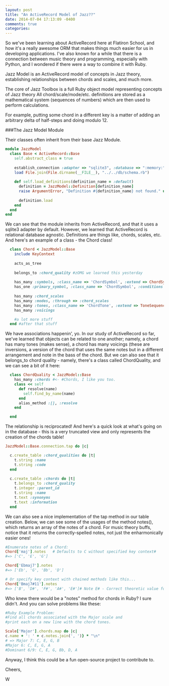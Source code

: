 ```yaml
---
layout: post
title: "An ActiveRecord Model of Jazz??"
date: 2014-07-04 17:13:09 -0400
comments: true
categories: 
---
```

So we've been learning about ActiveRecord here at Flatiron School, and how it's a really awesome ORM that makes things much easier for us in developing applications. I've also known for a while that there is a connection between music theory and programming, especially with Python, and I wondered if there were a way to combine it with Ruby.

<!-- more -->

Jazz Model is an ActiveRecord model of concepts in Jazz theory, establishing relationships between chords and scales, and much more.

The core of Jazz Toolbox is a full Ruby object model representing concepts of Jazz theory
All chord/scale/mode/etc. definitions are stored as a mathematical system (sequences of numbers) which are then used to perform calculations.

For example, putting some chord in a different key is a matter of adding an arbitrary delta of half-steps and doing modulo 12.

###The Jazz Model Module

Their classes often inherit from their base Jazz Module.

```ruby
module JazzModel
  class Base < ActiveRecord::Base
    self.abstract_class = true
   
    establish_connection :adapter => "sqlite3", :database => ":memory:"
    load File.join(File.dirname(__FILE__), "../../db/schema.rb")
   
    def self.load_definitions(definition_name = :default)
      definition = JazzModel::Definition[definition_name]
      raise ArgumentError, "Definition #{definition_name} not found." unless definition
     
      definition.load
    end
  end
end
```
We can see that the module inherits from ActiveRecord, and that it uses a sqlite3 adapter by default. However, we learned that ActiveRecord is relational database agnostic. Definitions are things like, chords, scales, etc. And here's an example of a class - the Chord class!

```ruby
  class Chord < JazzModel::Base
    include KeyContext
   
    acts_as_tree
   
    belongs_to :chord_quality #zOMG we learned this yesterday
 
    has_many :symbols, :class_name => 'ChordSymbol', :extend => ChordSymbolCollection
    has_one :primary_symbol, :class_name => 'ChordSymbol', :conditions => {:primary => true}
 
    has_many :chord_scales
    has_many :modes, :through => :chord_scales
    has_many :tones, :class_name => 'ChordTone', :extend => ToneSequence
    has_many :voicings

    #a lot more stuff
  end #after that stuff

```
We have associations happenin', yo. In our study of ActiveRecord so far, we've learned that objects can be related to one another; namely, a chord has many tones (makes sense), a chord has many voicings (these are inversions, a version of the chord that uses the same notes but in a different arrangement and note in the bass of the chord. But we can also see that it belongs_to chord quality - namely, there's a class called ChordQuality, and we can see a bit of it here:

```ruby
  class ChordQuality < JazzModel::Base
    has_many :chords #<- #Chords, I like you too.
    class << self
      def resolve(name)
        self.find_by_name(name)
      end
      alias_method :[], :resolve
    end

  end
```
The relationship is reciprocated! And here's a quick look at what's going on in the database - this is a very truncated view and only represents the creation of the chords table!

```ruby
JazzModel::Base.connection.tap do |c|

  c.create_table :chord_qualities do |t|
    t.string :name
    t.string :code
  end
 
  c.create_table :chords do |t|
    t.belongs_to :chord_quality
    t.integer :parent_id
    t.string :name
    t.text :synonyms
    t.text :information
  end
```
We can also see a nice implementation of the tap method in our table creation. Below, we can see some of the usages of the method notes(), which returns an array of the notes of a chord. For music theory buffs, notice that it returns the correctly-spelled notes, not just the enharmonically easier ones!

```ruby
#Enumerate notes of a Chord:
Chord['maj'].notes   # Defaults to C without specified key context#
#=> ['C', 'E', 'G']

Chord['Ebmaj7'].notes
#=> ['Eb', 'G', 'Bb', 'D']

# Or specify key context with chained methods like this...
Chord['Bmaj7#11'].notes
#=> ['B', 'D#', 'F#', 'A#', 'E#']# Note E# - Correct theoretic value for this chord, not F
```
Who knew there would be a "notes" method for chords in Ruby? I sure didn't. And you can solve problems like these:

```ruby
#Ruby Example Problem:
#Find all chords associated with the Major scale and
#print each on a new line with the chord tones.

Scale['Major'].chords.map do |c|
c.name + ': ' + c.notes.join(', ')} * "\n"
# => Major 7: C, E, G, B    
#Major 6: C, E, G, A
#Dominant 6/9: C, E, G, Bb, D, A

```
Anyway, I think this could be a fun open-source project to contribute to.

Cheers,

W
